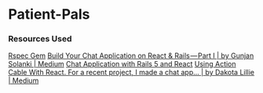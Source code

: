 # Patient-Pals

### Resources Used

[Rspec Gem](https://github.com/rspec/rspec-rails)
[Build Your Chat Application on React & Rails — Part I | by Gunjan Solanki | Medium](https://gunjansolanki-007.medium.com/build-your-chat-application-on-react-rails-part-i-13ef1a5ad21c)
[Chat Application with Rails 5 and React](https://diatomenterprises.com/chat-application-with-rails-5-and-react/)
[Using Action Cable With React. For a recent project, I made a chat app… | by Dakota Lillie | Medium](https://medium.com/@dakota.lillie/using-action-cable-with-react-c37df065f296)